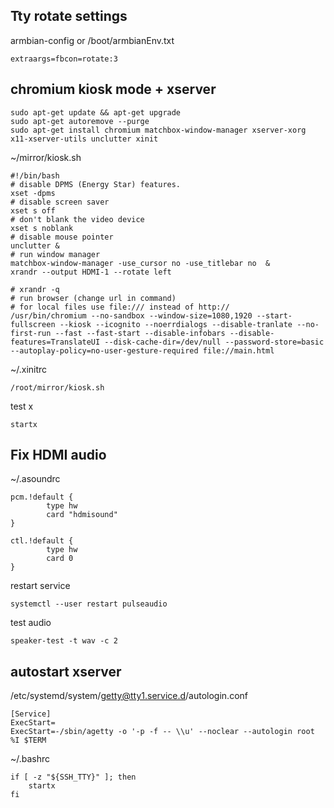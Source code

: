## Tty rotate settings
armbian-config or /boot/armbianEnv.txt
```
extraargs=fbcon=rotate:3
```
## chromium kiosk mode + xserver
```
sudo apt-get update && apt-get upgrade
sudo apt-get autoremove --purge
sudo apt-get install chromium matchbox-window-manager xserver-xorg x11-xserver-utils unclutter xinit
```
~/mirror/kiosk.sh
```
#!/bin/bash  
# disable DPMS (Energy Star) features. 
xset -dpms  
# disable screen saver 
xset s off  
# don't blank the video device 
xset s noblank  
# disable mouse pointer 
unclutter &  
# run window manager 
matchbox-window-manager -use_cursor no -use_titlebar no  &  
xrandr --output HDMI-1 --rotate left

# xrandr -q
# run browser (change url in command)
# for local files use file:/// instead of http://
/usr/bin/chromium --no-sandbox --window-size=1080,1920 --start-fullscreen --kiosk --icognito --noerrdialogs --disable-tranlate --no-first-run --fast --fast-start --disable-infobars --disable-features=TranslateUI --disk-cache-dir=/dev/null --password-store=basic --autoplay-policy=no-user-gesture-required file://main.html
```
~/.xinitrc
```
/root/mirror/kiosk.sh
```
test x
```
startx
```
## Fix HDMI audio
~/.asoundrc
```
pcm.!default {
        type hw
        card "hdmisound"
}

ctl.!default {
        type hw
        card 0
}
```
restart service
```
systemctl --user restart pulseaudio
```
test audio
```
speaker-test -t wav -c 2
```
## autostart xserver
/etc/systemd/system/getty@tty1.service.d/autologin.conf
```
[Service]
ExecStart=
ExecStart=-/sbin/agetty -o '-p -f -- \\u' --noclear --autologin root %I $TERM
```
~/.bashrc
```
if [ -z "${SSH_TTY}" ]; then   
    startx 
fi
```